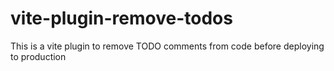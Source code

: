 # vite-plugin-remove-todos
This is a vite plugin to remove TODO comments from code before deploying to production
